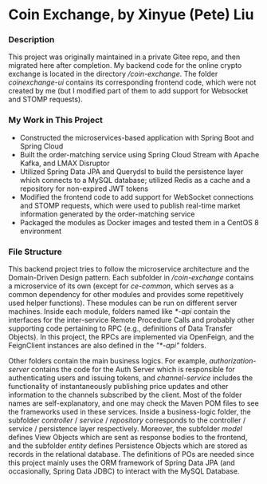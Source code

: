 # Coin Exchange, by Xinyue (Pete) Liu

### Description
This project was originally maintained in a private Gitee repo, and then migrated here after completion. My backend code for the online crypto exchange is located in the directory */coin-exchange*. The folder *coinexchange-ui* contains its corresponding frontend code, which were not created by me (but I modified part of them to add support for Websocket and STOMP requests).

### My Work in This Project
*	Constructed the microservices-based application with Spring Boot and Spring Cloud
*	Built the order-matching service using Spring Cloud Stream with Apache Kafka, and LMAX Disruptor
*	Utilized Spring Data JPA and Querydsl to build the persistence layer which connects to a MySQL database; utilized Redis as a cache and a repository for non-expired JWT tokens
*	Modified the frontend code to add support for WebSocket connections and STOMP requests, which were used to publish real-time market information generated by the order-matching service
*	Packaged the modules as Docker images and tested them in a CentOS 8 environment

### File Structure
This backend project tries to follow the microservice architecture and the Domain-Driven Design pattern. Each subfolder in */coin-exchange* contains a microservice of its own (except for *ce-common*, which serves as a common dependency for other modules and provides some repetitively used helper functions). These modules can be run on different server machines. Inside each module, folders named like *\*-api* contain the interfaces for the inter-service Remote Procedure Calls and probably other supporting code pertaining to RPC (e.g., definitions of Data Transfer Objects). In this project, the RPCs are implemented via OpenFeign, and the FeignClient instances are also defined in the *"\*-api"* folders. 

Other folders contain the main business logics. For example, *authorization-server* contains the code for the Auth Server which is responsible for authenticating users and issuing tokens, and *channel-service* includes the functionality of instantaneously publishing price updates and other information to the channels subscribed by the client. Most of the folder names are self-explanatory, and one may check the Maven POM files to see the frameworks used in these services. Inside a business-logic folder, the subfolder *controller* / *service* / *repository* corresponds to the controller / service / persistence layer respectively. Moreover, the subfolder *model* defines View Objects which are sent as response bodies to the frontend, and the subfolder *entity* defines Persistence Objects which are stored as records in the relational database. The definitions of POs are needed since this project mainly uses the ORM framework of Spring Data JPA (and occasionally, Spring Data JDBC) to interact with the MySQL Database.
